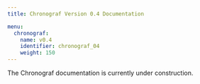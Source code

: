 ```yaml
---
title: Chronograf Version 0.4 Documentation

menu:
  chronograf:
    name: v0.4
    identifier: chronograf_04
    weight: 150
---
```


The Chronograf documentation is currently under construction.
